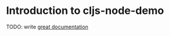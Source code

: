 # Introduction to cljs-node-demo

TODO: write [great documentation](http://jacobian.org/writing/great-documentation/what-to-write/)
